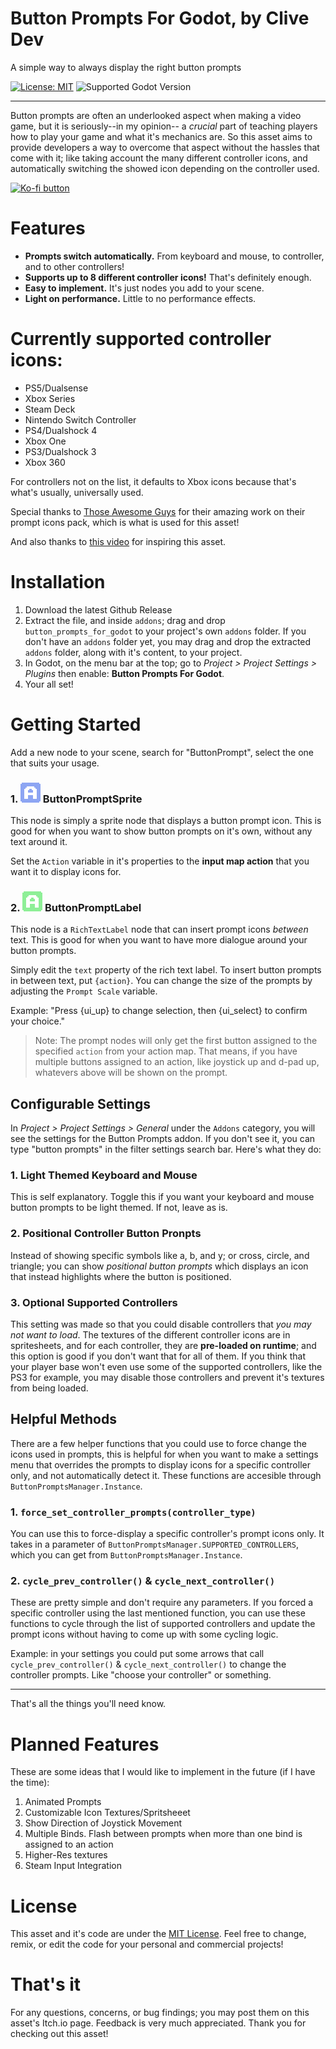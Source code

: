 # Button Prompts For Godot, by Clive Dev
A simple way to always display the right button prompts


[![License: MIT](https://img.shields.io/badge/License-MIT-yellow.svg)](LICENSE.md)
![Supported Godot Version](https://img.shields.io/badge/Godot-4.x-blue)

---

Button prompts are often an underlooked aspect when making a video game, but it is seriously--in my opinion-- a *crucial* part of teaching players how to play your game and what it's mechanics are. So this asset aims to provide developers a way to overcome that aspect without the hassles that come with it; like taking account the many different controller icons, and automatically switching the showed icon depending on the controller used.

[![Ko-fi button](https://storage.ko-fi.com/cdn/kofi6.png)](https://ko-fi.com/Y8Y34J06Q)

# Features
- **Prompts switch automatically.** From keyboard and mouse, to controller, and to other controllers!
- **Supports up to 8 different controller icons!** That's definitely enough.
- **Easy to implement.** It's just nodes you add to your scene.
- **Light on performance.** Little to no performance effects.

# Currently supported controller icons:
- PS5/Dualsense
- Xbox Series
- Steam Deck
- Nintendo Switch Controller
- PS4/Dualshock 4
- Xbox One
- PS3/Dualshock 3
- Xbox 360

For controllers not on the list, it defaults to Xbox icons because that's what's usually, universally used.

Special thanks to [Those Awesome Guys](https://thoseawesomeguys.com/prompts/) for their amazing work on their prompt icons pack, which is what is used for this asset!

And also thanks to [this video](https://youtu.be/d6GtGbI-now) for inspiring this asset.


# Installation
1. Download the latest Github Release
2. Extract the file, and inside `addons`; drag and drop `button_prompts_for_godot` to your project's own `addons` folder. If you don't have an `addons` folder yet, you may drag and drop the extracted `addons` folder, along with it's content, to your project.
3. In Godot, on the menu bar at the top; go to *Project > Project Settings > Plugins* then enable: **Button Prompts For Godot**.
4. Your all set!


# Getting Started
Add a new node to your scene, search for "ButtonPrompt", select the one that suits your usage.

### 1. ![ButtonPromptSprite](./addons/button_prompts_for_godot/Icons/sprite_button_prompt_icon.svg) ButtonPromptSprite
This node is simply a sprite node that displays a button prompt icon. This is good for when you want to show button prompts on it's own, without any text around it.

Set the `Action` variable in it's properties to the **input map action** that you want it to display icons for.


### 2. ![ButtonPromptLabel](./addons/button_prompts_for_godot/Icons/ui_button_prompt_icon.svg) ButtonPromptLabel
This node is a `RichTextLabel` node that can insert prompt icons *between* text. This is good for when you want to have more dialogue around your button prompts.

Simply edit the `text` property of the rich text label. To insert button prompts in between text, put `{action}`. You can change the size of the prompts by adjusting the `Prompt Scale` variable.

Example: "Press {ui_up} to change selection, then {ui_select} to confirm your choice."

> Note: The prompt nodes will only get the first button assigned to the specified `action` from your action map. That means, if you have multiple buttons assigned to an action, like joystick up and d-pad up, whatevers above will be shown on the prompt.


## Configurable Settings
In *Project > Project Settings > General* under the `Addons` category, you will see the settings for the Button Prompts addon. If you don't see it, you can type "button prompts" in the filter settings search bar. Here's what they do:

### 1. Light Themed Keyboard and Mouse
This is self explanatory. Toggle this if you want your keyboard and mouse button prompts to be light themed. If not, leave as is.

### 2. Positional Controller Button Pronpts
Instead of showing specific symbols like a, b, and y; or cross, circle, and triangle; you can show *positional button prompts* which displays an icon that instead highlights where the button is positioned.

### 3. Optional Supported Controllers
This setting was made so that you could disable controllers that *you may not want to load*. The textures of the different controller icons are in spritesheets, and for each controller, they are **pre-loaded on runtime**; and this option is good if you don't want that for all of them. If you think that your player base won't even use some of the supported controllers, like the PS3 for example, you may disable those controllers and prevent it's textures from being loaded. 


## Helpful Methods
There are a few helper functions that you could use to force change the icons used in prompts, this is helpful for when you want to make a settings menu that overrides the prompts to display icons for a specific controller only, and not automatically detect it. These functions are accesible through `ButtonPromptsManager.Instance`.

### 1. `force_set_controller_prompts(controller_type)`
You can use this to force-display a specific controller's prompt icons only. It takes in a parameter of `ButtonPromptsManager.SUPPORTED_CONTROLLERS`, which you can get from `ButtonPromptsManager.Instance`.

### 2. `cycle_prev_controller()` & `cycle_next_controller()`   
These are pretty simple and don't require any parameters. If you forced a specific controller using the last mentioned function, you can use these functions to cycle through the list of supported controllers and update the prompt icons without having to come up with some cycling logic. 

Example: in your settings you could put some arrows that call `cycle_prev_controller()` & `cycle_next_controller()` to change the controller prompts. Like "choose your controller" or something. 

---

That's all the things you'll need know.

# Planned Features
These are some ideas that I would like to implement in the future (if I have the time):
1. Animated Prompts
2. Customizable Icon Textures/Spritsheeet
3. Show Direction of Joystick Movement
4. Multiple Binds. Flash between prompts when more than one bind is assigned to an action
5. Higher-Res textures
6. Steam Input Integration


# License
This asset and it's code are under the [MIT License](LICENSE.md). Feel free to change, remix, or edit the code for your personal and commercial projects!


# That's it
For any questions, concerns, or bug findings; you may post them on this asset's Itch.io page. Feedback is very much appreciated. Thank you for checking out this asset! 